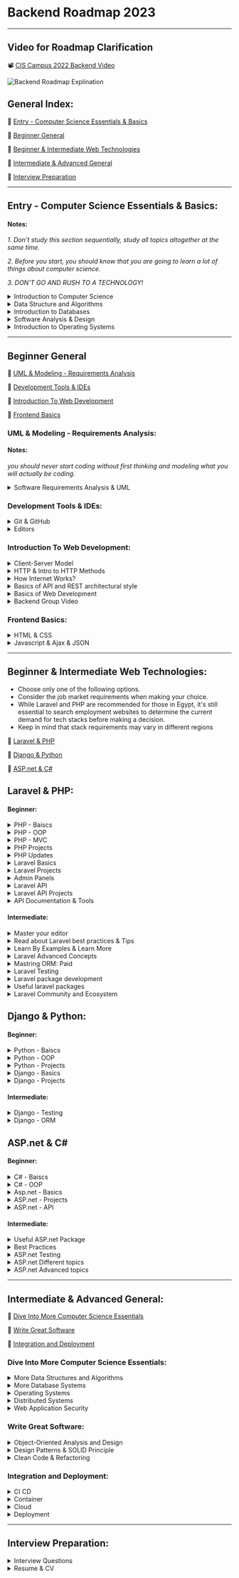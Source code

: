 # Backend Roadmap 2023
___

## Video for Roadmap Clarification
📽️ [CIS Campus 2022 Backend Video ](https://www.youtube.com/watch?v=845L6VI-Ekc)

![Backend Roadmap Explination](Backend_Roadmap%20_.jpg)

## General Index:

🔗 [Entry - Computer Science Essentials & Basics ](#entry---computer-science-essentials--basics)

🔗 [Beginner General](#beginner-general)

🔗 [Beginner & Intermediate Web Technologies](#beginner--intermediate-web-technologies)

🔗 [Intermediate & Advanced General](#intermediate--advanced-general)

🔗 [Interview Preparation](#interview-preparation)
___

## Entry - Computer Science Essentials & Basics:

#### Notes:
_1. Don't study this section sequentially, study all topics altogether at the same time._

_2. Before you start, you should know that you are going to learn a lot of things about computer science._

_3. DON'T GO AND RUSH TO A TECHNOLOGY!_

<details>
  <summary>Introduction to Computer Science</summary>

### Introduction to Computer Science
There are two great courses, One provided by MIT, the second provided by Harvard

both are great!

📹 [Introduction to Computer Science and Programming Using Python](https://www.edx.org/course/introduction-to-computer-science-and-programming-7)

OR

📹 [CS50's Introduction to Computer Science](https://www.edx.org/course/introduction-computer-science-harvardx-cs50x)

> please note that you can audit the course and take it for free!

> please note that you can use subtitle if you find it hard to understand only in english 

_If you want CS 50 Translated

📹 [مترجم بالعربي CS50 2020](https://www.youtube.com/playlist?list=PLE-xA_CUmS2Zu3RUXjuh9KyFcavl8hQ0_)
</details>
    
<details>
  <summary>Data Structure and Algorithms</summary>

#### Videos

📹 [Data Structures Easy to Advanced Course - Full Tutorial from a Google Engineer](https://www.youtube.com/watch?v=RBSGKlAvoiM) 

OR

📹 [Data Structures Full Course In Arabic](https://www.youtube.com/playlist?list=PLoK2Lr1miEm-5zCzKE8siQezj9rvQlnca)



#### Books

📖 [Grokking Algorithms - Entry Level](https://bit.ly/3xl71jO)

📖 [Algorithms Unplugged - More Advanced](https://link.springer.com/book/10.1007/978-3-642-15328-0)
</details>

<details>
  <summary>Introduction to Databases</summary>
  
  #### Videos
📹 [SQL Tutorial - Full Database Course for Beginners](https://www.youtube.com/watch?v=HXV3zeQKqGY)

📹 [MySQL Tutorial for Beginners [Mosh]](https://www.youtube.com/watch?v=7S_tz1z_5bA&ab_channel=ProgrammingwithMosh)

📹 [Database Design Course - Learn how to design and plan a database for beginners](https://www.youtube.com/watch?v=ztHopE5Wnpc)

OR

📹 [مقرر أساسيات قواعد البيانات - DB 1](https://www.youtube.com/playlist?list=PL37D52B7714788190)

📹[المقرر العملى](https://www.youtube.com/playlist?list=PL85D9FC9DFD6B9484)

📹 [مقدمة الى قواعد البيانات - مهارات تك](https://maharatech.gov.eg/course/view.php?id=740)


#### Books

📖 [First 6 Chapters of Fundamentals of Database Systems Seventh Edition](https://iran-lms.com/images/images/Books/PDF/Fundamentals-of-Database-Systems-Pearson-2015-Ramez-Elmasri-Shamkant-B.-Navathe.pdf)
</details>

<details>
  <summary>Software Analysis & Design</summary>
 
#### Videos

📹 [Software Analysis & Design Arabic Course](https://www.youtube.com/playlist?list=PLMzaNeHCFdm-0QIV9CuFZpIi_4-nKH4Xi)

 </details>
 
<details>
  <summary>Introduction to Operating Systems</summary>
  
#### Videos

1. CS 162, 2019, UC Berkeley - _This is very comprehensive course, it's okay if you study it along with the other materials_.
📹 [Videos](https://www.youtube.com/watch?v=pPzVV2kkGHc&list=PLF2K2xZjNEf97A_uBCwEl61sdxWVP7VWC)

📄 [Resources](https://inst.eecs.berkeley.edu/~cs162/sp21/)

#### Books

📖 [Introduction to Operating System Design and Implementation - Entry Level](https://www.springer.com/gp/book/9781846288425)

OR

📖 [OPERATING SYSTEMS THREE EASY PIECES - Entry Level](https://pages.cs.wisc.edu/~remzi/OSTEP/)

</details>

___

## Beginner General 

🔗 [UML & Modeling - Requirements Analysis](#uml--modeling---requirements-analysis)

🔗 [Development Tools & IDEs](#development-tools--ides)

🔗 [Introduction To Web Development](#introduction-to-web-development)

🔗 [Frontend Basics](#frontend-basics)


### UML & Modeling - Requirements Analysis:

#### Notes:

_you should never start coding without first thinking and modeling what you will actually be coding._


<details>

  <summary>Software Requirements Analysis & UML</summary>
  
#### Articles
📄 [Software Requirements Analysis with Example](https://www.guru99.com/learn-software-requirements-analysis-with-case-study.html)

#### Videos

📹 [UML Diagrams Full Course (Unified Modeling Language)](https://www.youtube.com/watch?v=WnMQ8HlmeXc)

#### Books
📖 [UML Distilled](https://github.com/gcoronelc/PECI-Java-MAR-2015/blob/master/Recursos/UML%20Distilled%203rd%20Ed.pdf)


</details>


### Development Tools & IDEs:

<details>
  <summary>Git & GitHub</summary>
  
  
📹 [Git & GitHub - English, Freecodecamp](https://www.youtube.com/watch?v=RGOj5yH7evk)

OR 
  
📹 [Git & GitHub - Arabic, Almdrasa](https://almdrasa.com/tracks/programming-foundations/courses/git-github/)

</details>

<details>
  <summary>Editors</summary>
  
#### Editors

🖇️ [PHPStorm - Recommended](https://www.jetbrains.com/phpstorm/) 

🖇️ [VS Code - Recommended for Low Laptop Spec](https://code.visualstudio.com/)

</details>


### Introduction To Web Development:


<details>

<summary>Client-Server Model</summary> 


📹 [Client-Server Architecture-1](https://www.youtube.com/watch?v=L5BlpPU_muY&ab_channel=TheTechCave)

📹 [Client-Server Architecture-2](https://www.youtube.com/watch?v=Zfmk0GtANNs&ab_channel=MacOSPro)

</details>

<details>

<summary>HTTP & Intro to HTTP Methods</summary>


📹 [HTTP Exploration - English](https://www.youtube.com/watch?v=iYM2zFP3Zn0&ab_channel=TraversyMedia)

📹 [HTTP Exploration - Arabic](https://www.youtube.com/watch?v=PsdimP_-TKY&ab_channel=Ebrahem)

</details>

<details>

<summary>How Internet Works?</summary>


📹 [How the Internet Works - Entry Level](https://www.youtube.com/watch?v=zN8YNNHcaZc)

</details>

<details>

<summary>Basics of API and REST architectural style</summary>


📹 [What is an API](https://www.youtube.com/watch?v=s7wmiS2mSXY&ab_channel=MuleSoftVideos)

📹 [REST API & RESTful Web Services Explained](https://www.youtube.com/watch?v=LooL6_chvN4&ab_channel=CleverTechie)

</details>

<details>

<summary>Basics of Web Development</summary> 
  
  
📹 [Harvard - Web Basics](https://youtube.com/playlist?list=PLuhjguFxSeVLKwknVvGlBrskgQoti23ga)
 

</details>

<details>

<summary>Backend Group Video</summary>


📽️ [Eyad Hamza, CIS - Backend Group Video Preparation](https://www.youtube.com/watch?v=ToHfYbxg3ms&list=PLIzoD6CTXb3_iILDz7NIGj49stmeoDWh0&index=1)

📽️ [Eyad Hamza, CIS - Backend Group Slides](https://docs.google.com/presentation/d/1WQucQc--17Tp_mujG-cvCddPKYS914sv/edit?usp=sharing&ouid=104951081209307227102&rtpof=true&sd=true)

</details>


### Frontend Basics:


<details>

  <summary>HTML & CSS</summary>


📹 [HTML - Arabic](https://www.youtube.com/playlist?list=PLDoPjvoNmBAw_t_XWUFbBX-c9MafPk9ji)

📹 [CSS - Arabic](https://www.youtube.com/playlist?list=PLDoPjvoNmBAzjsz06gkzlSrlev53MGIKe)

OR 

📹 [HTML - English](https://www.youtube.com/watch?v=pQN-pnXPaVg)

📹 [CSS - English](https://www.youtube.com/watch?v=ieTHC78giGQ&t=4078s&ab_channel=freeCodeCamp.org)

</details>


<details>

  <summary>Javascript & Ajax & JSON </summary>


📹 [JavaScript Intro - English](https://www.youtube.com/watch?v=W6NZfCO5SIk)

📹 [AJAX Crash Course - English](https://www.youtube.com/watch?v=82hnvUYY6QA&ab_channel=TraversyMedia)

📹 [JSON Crash Course - English](https://www.youtube.com/watch?v=wI1CWzNtE-M)

OR

📹 [Javascript Json & Api- Arabic From Video 169 to End](https://www.youtube.com/playlist?list=PLDoPjvoNmBAx3kiplQR_oeDqLDBUDYwVv)

</details>

___

## Beginner & Intermediate Web Technologies:
- Choose only one of the following options.
- Consider the job market requirements when making your choice.
- While Laravel and PHP are recommended for those in Egypt, it's still essential to search employment websites to determine the current demand for tech stacks before making a decision.
- Keep in mind that stack requirements may vary in different regions

🔗 [Laravel & PHP](#laravel--php)

🔗 [Django & Python](#django--python)

🔗 [ASP.net & C#](#aspnet--c)

## Laravel & PHP:

#### Beginner:

<details>

<summary>PHP - Baiscs </summary>


📹 [Getting to know the basics - PHP 8 - Arabic](https://www.youtube.com/watch?v=xcg9qq6SZ0w&list=PLDoPjvoNmBAy41u35AqJUrI-H83DObUDq) 

OR

📹 [Getting to know the basics - PHP- FreeCodeCamp - English](https://www.youtube.com/watch?v=OK_JCtrrv-c) 


</details>

<details>

<summary>PHP - OOP </summary>


##### Videos:
> Choose at least two

📹 [OOP - Arabic](https://youtube.com/playlist?list=PLDoPjvoNmBAxXTPncg0W4lhVS32LO_xtQ)

📹 [OOP - English](https://youtube.com/playlist?list=PL0eyrZgxdwhypQiZnYXM7z7-OTkcMgGPh)

📹 [OOP - English](https://laracasts.com/series/object-oriented-principles-in-php)

##### Books:
📖 [programming php 4th edition - Oreilly](https://www.oreilly.com/library/view/programming-php-4th/9781492054122/)

</details>


<details>

<summary>PHP - MVC </summary>

📹 [Getting to know the basics - English](https://www.youtube.com/watch?v=q0JhJBYi4sw&ab_channel=QuickProgramming)

OR

📹 [PHP MVC project in arabic](https://www.youtube.com/playlist?list=PL7mt2FDjAkPepYrMofOwTwxQwJSlZ8N-a)

AND

> Note that It is a very important Course, you should see it even you watch either of the previous ones.


📹 [PHP For Beginners Laracasts 2023-edition - English ](https://laracasts.com/series/php-for-beginners-2023-edition)

</details>

<details>

<summary>PHP Projects </summary>


📹 [Php & Mysql Ecommerce Project](https://www.youtube.com/watch?v=KLWA2vCERSQ&ab_channel=DailyTuition)

📹 [PHP MVC Assignment Tracker Project](https://www.youtube.com/watch?v=Rkg731t47dc&t=1s&ab_channel=DaveGray)


</details>

<details>

<summary>PHP Updates </summary>


📹 [What is new in PHP 8](https://laracasts.com/series/php8-crash-course)


📖 [Front Line PHP](https://front-line-php.com/)

</details>




<details>

<summary>Laravel Basics</summary>

### Videos

1. 📽️ [Backend Bootcamp: Laravel & Backend Introducion - Eyad Hamza](https://www.youtube.com/playlist?list=PLIzoD6CTXb3_iILDz7NIGj49stmeoDWh0)

2.  📹 [PHP Laravel Course - Build a Blog Website - Arabic](https://www.youtube.com/watch?v=Q4z6U23cTVc)

3. 📹 [laravel 8 from scratch](https://laracasts.com/series/laravel-8-from-scratch)

4. 📹 [Laravel From Scratch](https://www.youtube.com/watch?v=376vZ1wNYPA)


</details>

<details>

<summary>Laravel Projects</summary>

After you finish, Watch & Apply in section number 14 in this playlist

1. 📹 [laravel 6 from scratch](https://laracasts.com/series/laravel-6-from-scratch)

> After you implement Tweety app (in the laravel 6 series) you will follow these tutorials for more projects
> 
1. 📹 [Build an instagram clone](https://www.youtube.com/watch?v=ImtZ5yENzgE)
2. 📹[Job listings application | Traversy Media](https://www.youtube.com/watch?v=MYyJ4PuL4pY&list=LL&index=2)

> After you finish, It's time to finish things on your own with two projects:
> 

### 🖇️ Project 1:

Use this [document](https://thescipub.com/pdf/ajeassp.2012.266.274.pdf) as reference to system requirements and build your own system.

### 🖇️ Project 2:

Use a [design template](https://bootstrapmade.com/ebusiness-bootstrap-corporate-template/download/) and turn it to a complete website:




### 🖇️ Project 3:

Build a website to show your cv where you can add your works, services, portfolio, biography and all to be controlled using a dashboard [you can use any of these templates](https://bootstrapmade.com/bootstrap-resume-cv-templates/) :

</details>


<details>

<summary>Admin Panels</summary>

> Note that admin dashboard is required - you may use Filament or you can use any other dashboard you like.
>

📹  [Laravel Filament Full Tutorial](https://www.youtube.com/playlist?list=PL6tf8fRbavl3lxHRw44aKyW0Hq2IXmxGv)

📹  [Laravel Filament Roles and Permissions Full Tutorial](https://www.youtube.com/playlist?list=PL6tf8fRbavl2oguMj5NSrQXhsd6ztc8_O)

📹  [FilamentDaily Channel - Filament tips](https://youtube.com/@FilamentDaily?si=14cB-0bj656aXwiX)


</details>

<details>

<summary>Laravel API</summary>

📹  [Laravel API - 1](https://www.youtube.com/watch?v=mgdMeXkviy8)

📹  [Laravel API - 2](https://www.youtube.com/watch?v=TTK8uQOjpT0)

📹 [Laravel API & Sanctum Authentication](https://www.youtube.com/watch?v=MT-GJQIY3EU&t=2127s&ab_channel=TraversyMedia)

📹 [Laravel API Crash Course](https://www.youtube.com/watch?v=xvqPEEpRBJ4&list=LL&index=2&t=11s)


> now you must have basic understanding to the framework that could get you to the next level


</details>

<details>

<summary>Laravel API Projects</summary>

📹 [Laravel MentorSHIP: Travel API - LaravelDaily](https://www.youtube.com/playlist?list=PLdXLsjL7A9k2utMAieXUnUP8zyxaDA3mP)


</details>

<details>

<summary>API Documentation & Tools</summary>

📹  [Postman - 1](https://www.youtube.com/watch?v=XNVo9WkCoak&t=312s)

📹  [Postman - 2](https://www.youtube.com/watch?v=d2WAKIKpKlE)

</details>


#### Intermediate:

<details>
  
  <summary> Master your editor</summary>

📹 [Phpstorm](https://laracasts.com/series/phpstorm-for-laravel-developers)

📹 [Visual studio code](https://laracasts.com/series/visual-studio-code-for-php-developers) 

</details>

<details>
  
  <summary>Read about Laravel best practices & Tips</summary>
  
📄 [Laravel Best Practices Repository](https://github.com/alexeymezenin/laravel-best-practices)

📄 [Laravel Tips Repository](https://github.com/LaravelDaily/laravel-tips)


</details>

<details>

 <summary>Learn By Examples & Learn More</summary>

📄 [Laravel Code Examples](https://laraveldaily.com/code-examples)

🖇️ [LaravelDaily Youtube Channel](https://www.youtube.com/c/LaravelDaily) 

</details>

<details>
  
  <summary>Laravel Advanced Concepts</summary>

📹 [Laravel Advanced - Coder's Tape](https://www.youtube.com/watch?v=_z9nzEUgro4&list=PLpzy7FIRqpGD5pN3-Y66YDtxJCYuGumFO)
  
</details>


<details>
  
  <summary>Mastring ORM: Paid</summary>


📹 [Eloquent performance patterns](https://eloquent-course.reinink.ca/)

</details>


<details>
  
  <summary>Laravel Testing</summary>
  
📹 [Laravel Testing - LaravelDaily](https://www.youtube.com/watch?v=BuDger5Ytbc&list=PLdXLsjL7A9k0esh2qNCtUMsGPLUWdLjHp)


📹 [Laravel Testing - Laracasts](https://laracasts.com/series/build-a-laravel-app-with-tdd)

OR

📹 [Laravel Testing](https://www.youtube.com/playlist?list=PLpzy7FIRqpGAbkfdxo1MwOS9xjG3O3z1y)

> after you finish those try this framework for easier testing:

##### PEST framework:
📹 [Learn PEST](https://www.youtube.com/watch?v=lEvau6CgqPE)

📹 [Learn PEST - Laracasts](https://laracasts.com/series/pest-from-scratch)


</details>


<details>

  <summary>Laravel package development</summary>

📹 [Laravel Package Development](https://www.youtube.com/playlist?list=PLpzy7FIRqpGBQ_aqz_hXDBch1aAA-lmgu)


</details>

<details>
  
  <summary>Useful laravel packages</summary>

📹 [Laravel packages](https://www.youtube.com/playlist?list=PLEhEHUEU3x5pcQJHE8WBLqlHt2o3q5O-f)

📹 [Small Laravel Packages Big Impact](https://laracasts.com/series/small-laravel-packages-big-impact)



</details>

<details>
  
  <summary>Laravel Community and Ecosystem</summary>

 [List of People to Follow](https://laraveldaily.com/people-to-follow)
 
 [Laravel News & Updates](https://laravel-news.com/podcast)


</details>



## Django & Python:

#### Beginner:

<details>

<summary>Python - Baiscs </summary>
  
📹 [Python - Mosh - English](https://www.youtube.com/watch?v=_uQrJ0TkZlc)
 
  OR
  
📹 [Pthon - FreeCodeCamp - English](https://www.youtube.com/watch?v=rfscVS0vtbw)
  
  OR
  
📹 [Python - Codezilla - Arabic](https://www.youtube.com/playlist?list=PLuXY3ddo_8nzrO74UeZQVZOb5-wIS6krJ)
  
  
📖 [Learning Python, 5th Edition](https://www.oreilly.com/library/view/learning-python-5th/9781449355722/)
  
</details>


<details>

<summary>Python - OOP </summary>

  
📹 [Python OOP - FreeCodeCamp - English](https://www.youtube.com/watch?v=rfscVS0vtbw)

</details>

<details>

<summary>Python - Projects </summary>

  
📹 [Python Project Tutorial ](https://www.youtube.com/watch?v=_ZqAVck-WeM)
  
📹 [12 Beginner Python Projects](https://www.youtube.com/watch?v=8ext9G7xspg)

</details>

<details>
  
 <summary>Django - Basics </summary>
  
  
📹 [Python Django - Traversy Media](https://www.youtube.com/watch?v=PtQiiknWUcI)
  
</details>

<details>

<summary>Django - Projects </summary>


📹 [Build a Social Media App with Django ](https://www.youtube.com/watch?v=xSUm6iMtREA)
  
📹 [How to Build an E-commerce Website with Django and Python](https://www.youtube.com/watch?v=YZvRrldjf1Y)
  
</details>
  

#### Intermediate:
  
  
<details>

<summary>Django - Testing </summary>


📹 [ Django Testing Tutorial](https://www.youtube.com/playlist?list=PLbpAWbHbi5rMF2j5n6imm0enrSD9eQUaM)
  
  
</details>

<details>

<summary>Django - ORM </summary>
  

📹 [ Django ORM Mastery Series -Very Academy ](https://www.youtube.com/playlist?list=PLOLrQ9Pn6cazjoDEnwzcdWWf4SNS0QZml)
  
  
</details>


## ASP.net & C#


#### Beginner:

<details>

<summary>C# - Baiscs </summary>

  
📹 [C# - FreeCodeCamp - English](https://www.youtube.com/watch?v=GhQdlIFylQ8)
  
📹 [C# - Mosh - English](https://www.youtube.com/watch?v=gfkTfcpWqAY&list=PLTjRvDozrdlz3_FPXwb6lX_HoGXa09Yef)
  
  OR
  
📹 [C# - Hassouna Academy - Arabic](https://www.youtube.com/playlist?list=PLHIfW1KZRIfm8nQAoJF5u2aV43tMRAAmr)
  

</details>


<details>

<summary>C# - OOP </summary>

  
📹 [C# OOP - AvetisCodes - English](https://www.youtube.com/playlist?list=PLylgIRlJtHWRqlr1gtx3UgWXIzFS2ms9N)

</details>


<details>

<summary>Asp.net - Basics </summary>

  
📹 [C# Full Course - Learn C# 10 and .NET 6](https://www.youtube.com/watch?v=q_F4PyW8GTg)
  
📹 [Introduction to ASP.NET Core MVC in C# plus LOTS of Tips - IAmTimCorey](https://www.youtube.com/watch?v=1ck9LIBxO14)
  
</details>


<details>

<summary>ASP.net - Projects </summary>
  
📹 [Create a C# Application from Start to Finish - IAmTimCorey](https://www.youtube.com/watch?v=wfWxdh-_k_4)
  
📹 [Build an Expense Tracker with Asp.Net Core MVC](https://www.youtube.com/watch?v=zQ5eijfpuu8)
  
</details>

<details>

<summary>ASP.net - API </summary>
  
📹 [ASP.NET Rest - Arabic ](https://www.youtube.com/playlist?list=PLwj1YcMhLRN1X4QNF5wslJD6T96Owkg2t)
  
📹 [Industry Level REST API using .NET 6 - Freecodecamp - English ](https://www.youtube.com/watch?v=PmDJIooZjBE)
  
</details>

#### Intermediate:

<details>

<summary>Useful ASP.net Package</summary>
  
📹 [ASP.NET Core Toolkit/Packages/Labraries](https://www.youtube.com/playlist?list=PLOeFnOV9YBa6x8xcHqi80QvR5crFojLcF)
  
</details>

<details>

<summary>Best Practices</summary>
  
📹 [Best Practices for Building Async APIs with ASP.NET Core](https://www.youtube.com/watch?v=_T3kvAxAPpQ)
  
</details>

<details>

<summary>ASP.net Testing</summary>
  
📹 [ASP.NET Core C# - Unit Testing, Mocking, Integration Testing](https://www.youtube.com/playlist?list=PLOeFnOV9YBa4Q1a7V5jWTGG9RSpKMYTpK)
  
</details>

<details>

<summary>ASP.net Different topics</summary>
  
📹 [Getting Started with C# - IAmTimCorey](https://www.youtube.com/playlist?list=PLLWMQd6PeGY2GVsQZ-u3DPXqwwKW8MkiP)
  
</details>

<details>

<summary>ASP.net Advanced topics</summary>
  
📹 [Advanced Topics in C# - IAmTimCorey](https://www.youtube.com/playlist?list=PLLWMQd6PeGY12yNE714jffLFnMVZCwvvZ)
  
</details>


___

## Intermediate & Advanced General:

🔗 [ Dive Into More Computer Science Essentials](#dive-into-more-computer-science-essentials)

🔗 [Write Great Software](#write-great-software)

🔗 [Integration and Deployment](#integration-and-deployment)

### Dive Into More Computer Science Essentials:

</details>

<details>
  
  <summary>More Data Structures and Algorithms</summary>

📹 [Data Structures and Algorithms - MIT](https://www.youtube.com/playlist?list=PLUl4u3cNGP63EdVPNLG3ToM6LaEUuStEY)
</details>

<details>
  
  <summary>More Database Systems</summary>
  
📹 [Intro To Database Systems - CMU](https://www.youtube.com/playlist?list=PLSE8ODhjZXjbj8BMuIrRcacnQh20hmY9g)

📹 [MySQL for Developers In Depth - English ](https://t.co/fYNnXu0nez)

📹 [Advanced Database Systems - CMU](https://www.youtube.com/watch?v=LWS8LEQAUVc&list=PLSE8ODhjZXjYzlLMbX3cR0sxWnRM7CLFn)

📖 [Designing Data-Intensive Applications (book) - Graduate level)](https://github.com/Yang-Yanxiang/Designing-Data-Intensive-Applications/blob/master/Designing%20Data%20Intensive%20Applications.pdf)
  
📹 [Designing data intensive applications chapter summary playlist - English ](https://www.youtube.com/playlist?list=PL4KdJM8LzAMecwInbBK5GJ3Anz-ts75RQ)
  
📹 [Designing data intensive applications chapter summary playlist - Arabic ](https://www.youtube.com/playlist?list=PLTRDUPO2OmIljJwE9XMYE_XEgEIWZDCuQ)  
  
📹 [NoSQL Database Tutorial](https://www.youtube.com/watch?v=xh4gy1lbL2k)
  
</details>

<details>
  
  <summary>Operating Systems</summary>
  
📹 [Operating Systems - Berkeley](https://www.bilibili.com/video/BV1e7411B7Ja?p=3)

</details>

<details>
  
  <summary>Distributed Systems</summary>
  
📹 [Distributed Systems University of Cambridge - Martin Kleppmann](https://www.youtube.com/playlist?list=PLeKd45zvjcDFUEv_ohr_HdUFe97RItdiB)

📄 [Lecture Notes](https://www.cl.cam.ac.uk/teaching/2122/ConcDisSys/dist-sys-notes.pdf)

  
</details>

<details>
  
  <summary>Web Application Security</summary>

📖 [Web Application Security Book](https://www.oreilly.com/library/view/web-application-security/9781492053101/)
  
  </details>


### Write Great Software:


<details>

<summary>Object-Oriented Analysis and Design</summary> 
 
📖 [Head First Object-Oriented Analysis and Design](https://github.com/MarkPThomas/HeadFirst-OOAD/blob/master/Head%20First%20Object-Oriented%20Analysis%20and%20Design.pdf)
  
</details>

<details>

<summary> Design Patterns & SOLID Principle </summary> 

##### Books

📖 [Head First Design Pattern 2nd Edition](https://drive.google.com/file/d/1BmXIGt6CaMig1qXiqETQI5y3wsmh4N1z/view?usp=sharing)

##### Videos

📹 [Mosh  Design Pattern](https://www.youtube.com/watch?v=NU_1StN5Tkk&ab_channel=ProgrammingwithMosh)

📹 [Arabic SOLID Principle](https://www.youtube.com/playlist?list=PLnqAlQ9hFYdflFSS4NigVB7aSoYPNwHTL)

📹 [Arabic Creational Design Pattern](https://www.youtube.com/watch?v=hT9Gv_wabbw&list=PLnqAlQ9hFYdewk9UKGBcHLulZNUBpNSKJ&ab_channel=MohammedReda)

📹 [Arabic Structural Design Pattern](https://www.youtube.com/watch?v=5qBVy3dCEQw&list=PLnqAlQ9hFYdcW3viz_oXRal_FNkg2Dssm&ab_channel=MohammedReda)

📹 [Arabic Design Pattern](https://www.youtube.com/watch?v=-UQND--CVew&list=PLd-dOEgzBpGnt3GuEszo_piQq52XSqAmj&ab_channel=DevGeeksAcademy)

📹 [Arabic PHP Design Pattern](https://www.youtube.com/watch?v=hYas1gMp2nM&list=PLdYYj2XLw5BnpInmR103TyVwFd_CLI6IS&ab_channel=RamyHakam)

📹 [Head First Design Pattern As an English Playlist](https://www.youtube.com/playlist?list=PLrhzvIcii6GNjpARdnO4ueTUAVR9eMBpc)
##### Website

🖇️ [Refactoring GURU Design Pattern](https://refactoring.guru/design-patterns)
      
##### Articles & Repos

📄 [SOLID Article - Digital Ocean](https://www.digitalocean.com/community/conceptual-articles/s-o-l-i-d-the-first-five-principles-of-object-oriented-design)

📄 [Design Patterns - Repo](https://github.com/kamranahmedse/design-patterns-for-humans)
      
</details>

<details>

<summary> Clean Code & Refactoring </summary> 

📖 [Clean Code](https://github.com/ontiyonke/book-1/blob/master/%5BPROGRAMMING%5D%5BClean%20Code%20by%20Robert%20C%20Martin%5D.pdf)

📖 [Refactoring To Patterns](https://github.com/abhinavkorpal/awesome-computer-science-EBook/blob/master/DesignPatterns/Refactoring%20To%20Patterns%20-%20Joshua%20Kerievsky.pdf)

📖 [Martin Fowler](https://martinfowler.com/books/)

</details>

### Integration and Deployment:

<details>

<summary> CI CD </summary> 

📹 [Continuous Integration And Continuous Delivery](https://www.youtube.com/watch?v=h9K1NnqwUvE&ab_channel=Simplilearn)

        
</details>

<details>

<summary>  Container </summary> 

📹 [Docker - Free Code Camp - English](https://www.youtube.com/watch?v=fqMOX6JJhGo&ab_channel=freeCodeCamp.org)

📹 [Docker - TechWorld with Nana - English](https://www.youtube.com/watch?v=3c-iBn73dDE&ab_channel=TechWorldwithNana)

📹 [Docker Practical Course - Arabic](https://www.youtube.com/watch?v=tHP5IWfqPKk&list=PLzNfs-3kBUJnY7Cy1XovLaAkgfjim05RR)
        
</details>

<details>

<summary>  Cloud </summary> 

📹 [AWS - Free Code Camp](https://www.youtube.com/watch?v=3hLmDS179YE&ab_channel=freeCodeCamp.org)
        
</details>

<details>

<summary>Deployment</summary> 

📹 [Deploy on digital oceans](https://www.youtube.com/watch?v=QnNA7YdvCYA&list=PLseEp7p6EwiZrR_9dzp8d3AVcBqPz-HFZ&index=3)

📹 [Deploy on shared hosting](https://www.youtube.com/watch?v=6g8G3YQtQt4)
  
  </details>

___

## Interview Preparation:


<details>

<summary>Interview Questions</summary> 

📹 [Software Engineering Full Mock Interview - freeCodeCamp](https://www.youtube.com/watch?v=1qw5ITr3k9E&t=3613s)

🖇️ [Backend Interview Questions - Fullstack Cafe](https://www.fullstack.cafe/blog/backend-developer-interview-questions)

🖇️ [Laravel Interview Questions - Guru99](https://www.guru99.com/laravel-interview-questions.html)

🖇️ [Laravel Interview Questions - Java Point](https://www.javatpoint.com/laravel-interview-questions)

🖇️ [Laravel Interview Questions - hackr.io](https://hackr.io/blog/top-laravel-interview-questions-and-answers)

 </details>
<details>

<summary> Resume & CV</summary> 

#### Harvard resources
📄 [Resume & Cover Letter Tips and Templates](https://t.co/q2hukYUdGZ)

📄 [More Resume Templates](https://t.co/UAdonLL8Zi)

📄 [Document on CVs and Cover Letters](https://t.co/hbieZBGNc4)

📹 [How to Write a Resume](https://www.youtube.com/watch?v=lcgS0kaIgng)

#### Websites
🖇️ [A GOOD Resume - Career CUP](https://www.careercup.com/resume)

🖇️[InterviewBit: Coding Interview Questions](https://www.interviewbit.com/)
  
 </details>
